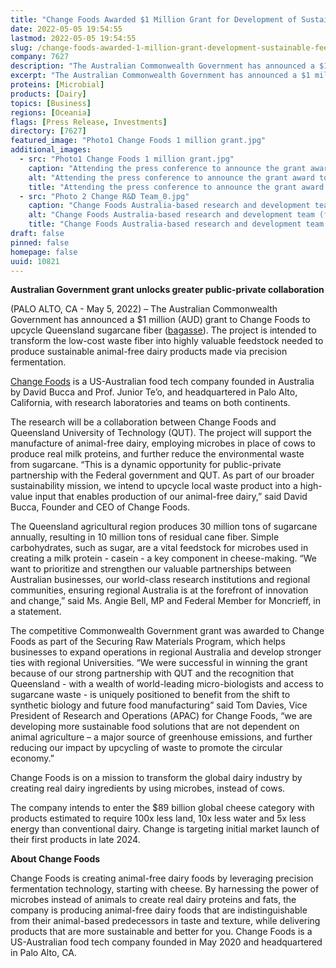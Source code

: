 ```yaml
---
title: "Change Foods Awarded $1 Million Grant for Development of Sustainable Feedstock for Animal-Free Dairy"
date: 2022-05-05 19:54:55
lastmod: 2022-05-05 19:54:55
slug: /change-foods-awarded-1-million-grant-development-sustainable-feedstock-animal-free-dairy
company: 7627
description: "The Australian Commonwealth Government has announced a $1 million (AUD) grant to Change Foods to upcycle Queensland sugarcane fiber (bagasse). The project is intended to transform the low-cost waste fiber into highly valuable feedstock needed to produce sustainable animal-free dairy products made via precision fermentation."
excerpt: "The Australian Commonwealth Government has announced a $1 million (AUD) grant to Change Foods to upcycle Queensland sugarcane fiber (bagasse). The project is intended to transform the low-cost waste fiber into highly valuable feedstock needed to produce sustainable animal-free dairy products made via precision fermentation."
proteins: [Microbial]
products: [Dairy]
topics: [Business]
regions: [Oceania]
flags: [Press Release, Investments]
directory: [7627]
featured_image: "Photo1 Change Foods 1 million grant.jpg"
additional_images:
  - src: "Photo1 Change Foods 1 million grant.jpg"
    caption: "Attending the press conference to announce the grant award to Change Foods (from left): Prof. Ian O'Hara, Deputy Director, Queensland University of Technology Centre for Agriculture &amp; the Bioeconomy; Nida Murtaza, Researcher Change Foods; Ms. Angie Bell MP, Federal Member for Moncrieff; Senator the Hon Bridget McKenzie, Minister for Emergency Management &amp; National Recovery &amp; Resilience; Nayana Pathiraja, Team Leader, Australian Research Lab for Change Foods."
    alt: "Attending the press conference to announce the grant award to Change Foods (from left): Prof. Ian O'Hara, Deputy Director, Queensland University of Technology Centre for Agriculture &amp; the Bioeconomy; Nida Murtaza, Researcher Change Foods; Ms. Angie Bell MP, Federal Member for Moncrieff; Senator the Hon Bridget McKenzie, Minister for Emergency Management &amp; National Recovery &amp; Resilience; Nayana Pathiraja, Team Leader, Australian Research Lab for Change Foods."
    title: "Attending the press conference to announce the grant award to Change Foods (from left): Prof. Ian O'Hara, Deputy Director, Queensland University of Technology Centre for Agriculture &amp; the Bioeconomy; Nida Murtaza, Researcher Change Foods; Ms. Angie Bell MP, Federal Member for Moncrieff; Senator the Hon Bridget McKenzie, Minister for Emergency Management &amp; National Recovery &amp; Resilience; Nayana Pathiraja, Team Leader, Australian Research Lab for Change Foods."
  - src: "Photo 2 Change R&D Team_0.jpg"
    caption: "Change Foods Australia-based research and development team (from left): Prof. Junior Te’o, Change Foods Co-Founder and CTO; Dr. Nayana Pathiraja, Team Leader, Research Scientist, Change Foods; Dr. Nida Murtaza, Research Scientist, Change Foods; Dr. Tuan Tu, Researcher, Research Scientist, Change Foods."
    alt: "Change Foods Australia-based research and development team (from left): Prof. Junior Te’o, Change Foods Co-Founder and CTO; Dr. Nayana Pathiraja, Team Leader, Research Scientist, Change Foods; Dr. Nida Murtaza, Research Scientist, Change Foods; Dr. Tuan Tu, Researcher, Research Scientist, Change Foods."
    title: "Change Foods Australia-based research and development team (from left): Prof. Junior Te’o, Change Foods Co-Founder and CTO; Dr. Nayana Pathiraja, Team Leader, Research Scientist, Change Foods; Dr. Nida Murtaza, Research Scientist, Change Foods; Dr. Tuan Tu, Researcher, Research Scientist, Change Foods."
draft: false
pinned: false
homepage: false
uuid: 10821
---
```

<p><strong>Australian Government grant unlocks greater public-private collaboration</strong></p>
<p>(PALO ALTO, CA - May 5, 2022) – The Australian Commonwealth Government has announced a $1 million (AUD) grant to Change Foods to upcycle Queensland sugarcane fiber (<a href="https://en.wikipedia.org/wiki/Bagasse">bagasse</a>). The project is intended to transform the low-cost waste fiber into highly valuable feedstock needed to produce sustainable animal-free dairy products made via precision fermentation.</p>
<p><a href="http://changefoods.com/">Change Foods</a> is a US-Australian food tech company founded in Australia by David Bucca and Prof. Junior Te’o, and headquartered in Palo Alto, California, with research laboratories and teams on both continents.</p>
<p>The research will be a collaboration between Change Foods and Queensland University of Technology (QUT). The project will support the manufacture of animal-free dairy, employing microbes in place of cows to produce real milk proteins, and further reduce the environmental waste from sugarcane. “This is a dynamic opportunity for public-private partnership with the Federal government and QUT. As part of our broader sustainability mission, we intend to upcycle local waste product into a high-value input that enables production of our animal-free dairy,” said David Bucca, Founder and CEO of Change Foods.</p>
<p>The Queensland agricultural region produces 30 million tons of sugarcane annually, resulting in 10 million tons of residual cane fiber. Simple carbohydrates, such as sugar, are a vital feedstock for microbes used in creating a milk protein - casein - a key component in cheese-making. “We want to prioritize and strengthen our valuable partnerships between Australian businesses, our world-class research institutions and regional communities, ensuring regional Australia is at the forefront of innovation and change,” said Ms. Angie Bell, MP and Federal Member for Moncrieff, in a statement.</p>
<p>The competitive Commonwealth Government grant was awarded to Change Foods as part of the Securing Raw Materials Program, which helps businesses to expand operations in regional Australia and develop stronger ties with regional Universities. “We were successful in winning the grant because of our strong partnership with QUT and the recognition that Queensland - with a wealth of world-leading micro-biologists and access to sugarcane waste - is uniquely positioned to benefit from the shift to synthetic biology and future food manufacturing” said Tom Davies, Vice President of Research and Operations (APAC) for Change Foods, “we are developing more sustainable food solutions that are not dependent on animal agriculture – a major source of greenhouse emissions, and further reducing our impact by upcycling of waste to promote the circular economy.”</p>
<p>Change Foods is on a mission to transform the global dairy industry by creating real dairy ingredients by using microbes, instead of cows.</p>
<p>The company intends to enter the $89 billion global cheese category with products estimated to require 100x less land, 10x less water and 5x less energy than conventional dairy. Change is targeting initial market launch of their first products in late 2024.</p>
<p><strong>About Change Foods</strong></p>
<p>Change Foods is creating animal-free dairy foods by leveraging precision fermentation technology, starting with cheese. By harnessing the power of microbes instead of animals to create real dairy proteins and fats, the company is producing animal-free dairy foods that are indistinguishable from their animal-based predecessors in taste and texture, while delivering products that are more sustainable and better for you. Change Foods is a US-Australian food tech company founded in May 2020 and headquartered in Palo Alto, CA.</p>
